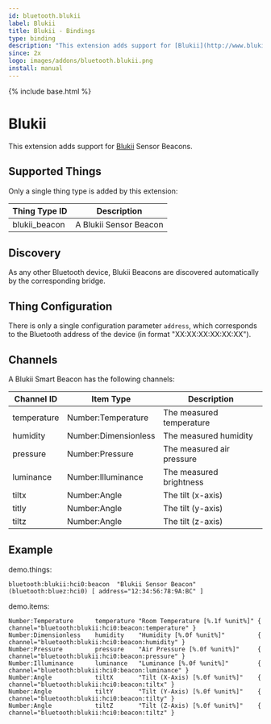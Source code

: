 ```yaml
---
id: bluetooth.blukii
label: Blukii
title: Blukii - Bindings
type: binding
description: "This extension adds support for [Blukii](http://www.blukii.com/) Sensor Beacons."
since: 2x
logo: images/addons/bluetooth.blukii.png
install: manual
---
```


<!-- Attention authors: Do not edit directly. Please add your changes to the appropriate source repository -->

{% include base.html %}

# Blukii

This extension adds support for [Blukii](http://www.blukii.com/) Sensor Beacons. 

## Supported Things

Only a single thing type is added by this extension:

| Thing Type ID | Description                                     |
|---------------|-------------------------------------------------|
| blukii_beacon | A Blukii Sensor Beacon                          |

## Discovery

As any other Bluetooth device, Blukii Beacons are discovered automatically by the corresponding bridge. 

## Thing Configuration

There is only a single configuration parameter `address`, which corresponds to the Bluetooth address of the device (in format "XX:XX:XX:XX:XX:XX").

## Channels

A Blukii Smart Beacon has the following channels:

| Channel ID    | Item Type              | Description                        |
|---------------|------------------------|------------------------------------|
| temperature   | Number:Temperature     | The measured temperature           |
| humidity      | Number:Dimensionless   | The measured humidity              |
| pressure      | Number:Pressure        | The measured air pressure          |
| luminance     | Number:Illuminance     | The measured brightness            |
| tiltx         | Number:Angle           | The tilt (x-axis)                  |
| titly         | Number:Angle           | The tilt (y-axis)                  |
| tiltz         | Number:Angle           | The tilt (z-axis)                  |

## Example

demo.things:

```
bluetooth:blukii:hci0:beacon  "Blukii Sensor Beacon" (bluetooth:bluez:hci0) [ address="12:34:56:78:9A:BC" ]
```

demo.items:

```
Number:Temperature      temperature "Room Temperature [%.1f %unit%]" { channel="bluetooth:blukii:hci0:beacon:temperature" }
Number:Dimensionless    humidity    "Humidity [%.0f %unit%]"         { channel="bluetooth:blukii:hci0:beacon:humidity" }
Number:Pressure         pressure    "Air Pressure [%.0f %unit%]"     { channel="bluetooth:blukii:hci0:beacon:pressure" }
Number:Illuminance      luminance   "Luminance [%.0f %unit%]"        { channel="bluetooth:blukii:hci0:beacon:luminance" }
Number:Angle            tiltX       "Tilt (X-Axis) [%.0f %unit%]"    { channel="bluetooth:blukii:hci0:beacon:tiltx" }
Number:Angle            tiltY       "Tilt (Y-Axis) [%.0f %unit%]"    { channel="bluetooth:blukii:hci0:beacon:tilty" }
Number:Angle            tiltZ       "Tilt (Z-Axis) [%.0f %unit%]"    { channel="bluetooth:blukii:hci0:beacon:tiltz" }
```